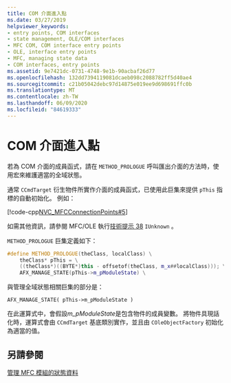 ```yaml
---
title: COM 介面進入點
ms.date: 03/27/2019
helpviewer_keywords:
- entry points, COM interfaces
- state management, OLE/COM interfaces
- MFC COM, COM interface entry points
- OLE, interface entry points
- MFC, managing state data
- COM interfaces, entry points
ms.assetid: 9e7421dc-0731-4748-9e1b-90acbaf26d77
ms.openlocfilehash: 132dd7394119081dcaeb098c2088782ff5d40ae4
ms.sourcegitcommit: c21b05042debc97d14875e019ee9d698691ffc0b
ms.translationtype: MT
ms.contentlocale: zh-TW
ms.lasthandoff: 06/09/2020
ms.locfileid: "84619333"
---
```

# <a name="com-interface-entry-points"></a>COM 介面進入點

若為 COM 介面的成員函式，請在 `METHOD_PROLOGUE` 呼叫匯出介面的方法時，使用宏來維護適當的全域狀態。

通常 `CCmdTarget` 衍生物件所實作介面的成員函式，已使用此巨集來提供 `pThis` 指標的自動初始化。 例如：

[!code-cpp[NVC_MFCConnectionPoints#5](codesnippet/cpp/com-interface-entry-points_1.cpp)]

如需其他資訊，請參閱 MFC/OLE 執行[技術提示 38](tn038-mfc-ole-iunknown-implementation.md) `IUnknown` 。

`METHOD_PROLOGUE` 巨集定義如下：

```cpp
#define METHOD_PROLOGUE(theClass, localClass) \
    theClass* pThis = \
    ((theClass*)((BYTE*)this - offsetof(theClass, m_x##localClass))); \
    AFX_MANAGE_STATE(pThis->m_pModuleState) \
```

與管理全域狀態相關巨集的部分是：

`AFX_MANAGE_STATE( pThis->m_pModuleState )`

在此運算式中，會假設*m_pModuleState*是包含物件的成員變數。 將物件具現話化時，運算式會由 `CCmdTarget` 基底類別實作，並且由 `COleObjectFactory` 初始化為適當的值。

## <a name="see-also"></a>另請參閱

[管理 MFC 模組的狀態資料](managing-the-state-data-of-mfc-modules.md)
